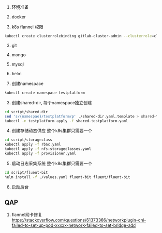 1.  环境准备

1. docker
2. k8s
flannel 权限
```bash
kubectl create clusterrolebinding gitlab-cluster-admin --clusterrole=cluster-admin --group=system:serviceaccounts --namespace=kube-system
```
3. git
4. mongo
5. mysql
6. helm


2. 创建namespace

```bash
kubectl create namespace testplatform
```

3. 创建shared-dir, 每个namespace独立创建

```bash
cd script/shared-dir
sed 's/{namespae}/testplatform/p' ./shared-dir.yaml.template > shared-testplatform.yaml
kubectl -n testplatform apply -f shared-testplatform.yaml
```

4. 创建存储动态供应  整个k8s集群只需要一个

```bash
cd script/storageclass
kubectl apply -f rbac.yaml
kubectl apply -f nfs-storageclasses.yaml
kubectl apply -f provisioner.yaml
```

5. 启动日志采集系统 整个k8s集群只需要一个

```bash
cd script/fluent-bit
helm install -f ./values.yaml fluent-bit fluent/fluent-bit
```

6. 启动后台



## QAP

1. flannel网卡修复 https://stackoverflow.com/questions/61373366/networkplugin-cni-failed-to-set-up-pod-xxxxx-network-failed-to-set-bridge-add
